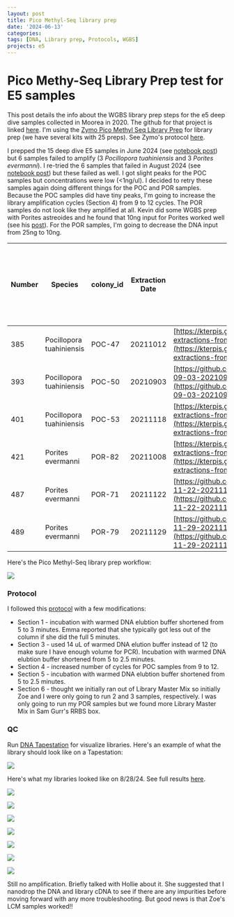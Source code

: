 ```yaml
---
layout: post
title: Pico Methyl-Seq library prep
date: '2024-06-13'
categories:
tags: [DNA, Library prep, Protocols, WGBS]
projects: e5
---
```


# Pico Methy-Seq Library Prep test for E5 samples

This post details the info about the WGBS library prep steps for the e5 deep dive samples collected in Moorea in 2020. The github for that project is linked [here](https://github.com/urol-e5/deep-dive). I'm using the [Zymo Pico Methyl Seq Library Prep](https://www.zymoresearch.com/products/pico-methyl-seq-library-prep-kit) for library prep (we have several kits with 25 preps). See Zymo's protocol [here](https://files.zymoresearch.com/protocols/_d5455_d5456_picomethylseq.pdf). 

I prepped the 15 deep dive E5 samples in June 2024 (see [notebook post](https://github.com/JillAshey/JillAshey_Putnam_Lab_Notebook/blob/master/_posts/2024-06-13-Zymo-Pico-Methyl-Seq-Library-Prep.md)) but 6 samples failed to amplify (3 *Pocillopora tuahiniensis* and 3 *Porites evermanni*). I re-tried the 6 samples that failed in August 2024 (see [notebook post](https://github.com/JillAshey/JillAshey_Putnam_Lab_Notebook/blob/master/_posts/2024-08-07-Zymo-Pico-Methyl-Seq-Library-Prep.md)) but these failed as well. I got slight peaks for the POC samples but concentrations were low (<1ng/ul). I decided to retry these samples again doing different things for the POC and POR samples. Because the POC samples did have tiny peaks, I'm going to increase the library amplification cycles (Section 4) from 9 to 12 cycles. The POR samples do not look like they amplified at all. Kevin did some WGBS prep with Porites astreoides and he found that 10ng input for Porites worked well (see his [post](https://kevinhwong1.github.io/KevinHWong_Notebook/Thermal-Transplant-WGBS-PicoMethyl-Protocol/)). For the POR samples, I'm going to decrease the DNA input from 25ng to 10ng. 

| Number | Species                  | colony_id | Extraction Date | Extraction notebook post                                                                                                                                                                                                                                     | DNA (ng/uL) | Volume for 25 ng (POC) or 10 ng (POR) DNA (uL) | Tris (uL) | Starting volume (uL) | Primer |
| ------ | ------------------------ | --------- | --------------- | ------------------------------------------------------------------------------------------------------------------------------------------------------------------------------------------------------------------------------------------------------------ | ----------- | ---------------------------------------------- | --------- | -------------------- | ------ |
| 385    | Pocillopora tuahiniensis | POC-47    | 20211012        | [https://kterpis.github.io/Putnam_Lab_Notebook/20211012-RNA-DNA-extractions-from-E5-project/](https://kterpis.github.io/Putnam_Lab_Notebook/20211012-RNA-DNA-extractions-from-E5-project/)                                                                   | 25.5        | 1.0                                            | 19.0      | 20                   | 22     |
| 393    | Pocillopora tuahiniensis | POC-50    | 20210903        | [https://github.com/Kterpis/Putnam_Lab_Notebook/blob/master/_posts/2021-09-03-20210903-RNA-DNA-extractions-from-E5-project.md](https://github.com/Kterpis/Putnam_Lab_Notebook/blob/master/_posts/2021-09-03-20210903-RNA-DNA-extractions-from-E5-project.md) | 29.4        | 0.9                                            | 19.1      | 20                   | 23     |
| 401    | Pocillopora tuahiniensis | POC-53    | 20211118        | [https://kterpis.github.io/Putnam_Lab_Notebook/20211118-RNA-DNA-extractions-from-E5-project/](https://kterpis.github.io/Putnam_Lab_Notebook/20211118-RNA-DNA-extractions-from-E5-project/)                                                                   | 30.8        | 0.8                                            | 19.2      | 20                   | 24     |
| 421    | Porites evermanni        | POR-82    | 20211008        | [https://kterpis.github.io/Putnam_Lab_Notebook/20211008-RNA-DNA-extractions-from-E5-project/](https://kterpis.github.io/Putnam_Lab_Notebook/20211008-RNA-DNA-extractions-from-E5-project/)                                                                   | 3.41        | 2.9                                            | 17.1      | 20                   | 28     |
| 487    | Porites evermanni        | POR-71    | 20211122        | [https://github.com/Kterpis/Putnam_Lab_Notebook/blob/master/_posts/2021-11-22-20211122-RNA-DNA-extractions-from-E5-project.md](https://github.com/Kterpis/Putnam_Lab_Notebook/blob/master/_posts/2021-11-22-20211122-RNA-DNA-extractions-from-E5-project.md) | 2.31        | 4.3                                            | 15.7      | 20                   | 34     |
| 489    | Porites evermanni        | POR-79    | 20211129        | [https://github.com/Kterpis/Putnam_Lab_Notebook/blob/master/_posts/2021-11-29-20211129-RNA-DNA-extractions-from-E5-project.md](https://github.com/Kterpis/Putnam_Lab_Notebook/blob/master/_posts/2021-11-29-20211129-RNA-DNA-extractions-from-E5-project.md) | 3.72        | 2.7                                            | 17.3      | 20                   | 35     |


Here's the Pico Methyl-Seq library prep workflow: 

![](https://raw.githubusercontent.com/meschedl/MESPutnam_Open_Lab_Notebook/master/images/PMS-workflow.png) 

### Protocol 

I followed this [protocol](https://github.com/JillAshey/JillAshey_Putnam_Lab_Notebook/blob/master/_posts/2024-06-13-Zymo-Pico-Methyl-Seq-Library-Prep.md) with a few modifications: 

- Section 1 - incubation with warmed DNA elubtion buffer shortened from 5 to 3 minutes. Emma reported that she typically got less out of the column if she did the full 5 minutes. 
- Section 3 - used 14 uL of warmed DNA elution buffer instead of 12 (to make sure I have enough volume for PCR). Incubation with warmed DNA elubtion buffer shortened from 5 to 2.5 minutes.
- Section 4 - increased number of cycles for POC samples from 9 to 12. 
- Section 5 - incubation with warmed DNA elubtion buffer shortened from 5 to 2.5 minutes.
- Section 6 - thought we initially ran out of Library Master Mix so initially Zoe and I were only going to run 2 and 3 samples, respectively. I was only going to run my POR samples but we found more Library Master Mix in Sam Gurr's RRBS box.

### QC

Run [DNA Tapestation](https://github.com/meschedl/MESPutnam_Open_Lab_Notebook/blob/master/_posts/2019-07-30-DNA-Tapestation.md) for visualize libraries. Here's an example of what the library should look like on a Tapestation: 

![](https://raw.githubusercontent.com/JillAshey/JillAshey_Putnam_Lab_Notebook/master/images/pico_lib_prep_library_example.png)

Here's what my libraries looked like on 8/28/24. See full results [here](https://github.com/JillAshey/JillAshey_Putnam_Lab_Notebook/blob/master/images/tapestation/DNA_Pico-2024-08-28.pdf). 

![](https://raw.githubusercontent.com/JillAshey/JillAshey_Putnam_Lab_Notebook/master/images/tapestation/DNA_TS_overview_20240828.png)

![](https://raw.githubusercontent.com/JillAshey/JillAshey_Putnam_Lab_Notebook/master/images/tapestation/DNA_TS_385_20240828.png)

![](https://raw.githubusercontent.com/JillAshey/JillAshey_Putnam_Lab_Notebook/master/images/tapestation/DNA_TS_393_20240828.png)

![](https://raw.githubusercontent.com/JillAshey/JillAshey_Putnam_Lab_Notebook/master/images/tapestation/DNA_TS_401_20240828.png)

![](https://raw.githubusercontent.com/JillAshey/JillAshey_Putnam_Lab_Notebook/master/images/tapestation/DNA_TS_421_20240828.png)

![](https://raw.githubusercontent.com/JillAshey/JillAshey_Putnam_Lab_Notebook/master/images/tapestation/DNA_TS_487_20240828.png)

![](https://raw.githubusercontent.com/JillAshey/JillAshey_Putnam_Lab_Notebook/master/images/tapestation/DNA_TS_489_20240828.png)

Still no amplification. Briefly talked with Hollie about it. She suggested that I nanodrop the DNA and library cDNA to see if there are any impurities before moving forward with any more troubleshooting. But good news is that Zoe's LCM samples worked!! 
